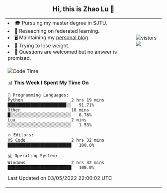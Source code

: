 <h2 align="center"> Hi, this is Zhao Lu 👋</h2>

<table style="overflow:hidden;">
    <tr> 
        <td>
            <li>🎓 Pursuing my master degree in SJTU.</li>
            <li>🌱 Reseaching on federated learning.</li>
            <li>🖥️ Maintaining my <a href="https://ifarewell.xyz">personal blog</a>.</li>
            <li>💪 Trying to lose weight.</li>
            <li>💬 Questions are welcomed but no answer is promised.</li> 
        </td>
        <td>
            <img src="https://visitor-badge.glitch.me/badge?page_id=ifarewell" alt="vistors" />
        <br>
          <img src="https://github-readme-stats.vercel.app/api?username=ifarewell&theme=graywhite&hide=prs,contribs&show_icons=true&hide_border=true&icon_color=CE1D2D&text_color=718096&bg_color=ffffff&hide_title=true" />
        </td>
    </tr>
    <tr>
        <td colspan="2">
            
<!--START_SECTION:waka-->
![Code Time](http://img.shields.io/badge/Code%20Time-141%20hrs%2016%20mins-blue)

📊 **This Week I Spent My Time On** 

```text
💬 Programming Languages: 
Python                   2 hrs 19 mins       ███████████████████████░░   91.71% 
Other                    10 mins             █░░░░░░░░░░░░░░░░░░░░░░░░   6.76% 
Lua                      2 mins              ░░░░░░░░░░░░░░░░░░░░░░░░░   1.53%

🔥 Editors: 
VS Code                  2 hrs 32 mins       █████████████████████████   100.0%

💻 Operating System: 
Windows                  2 hrs 32 mins       █████████████████████████   100.0%

```


 Last Updated on 03/05/2022 22:00:02 UTC
<!--END_SECTION:waka-->
            
</td></tr>
</table>

